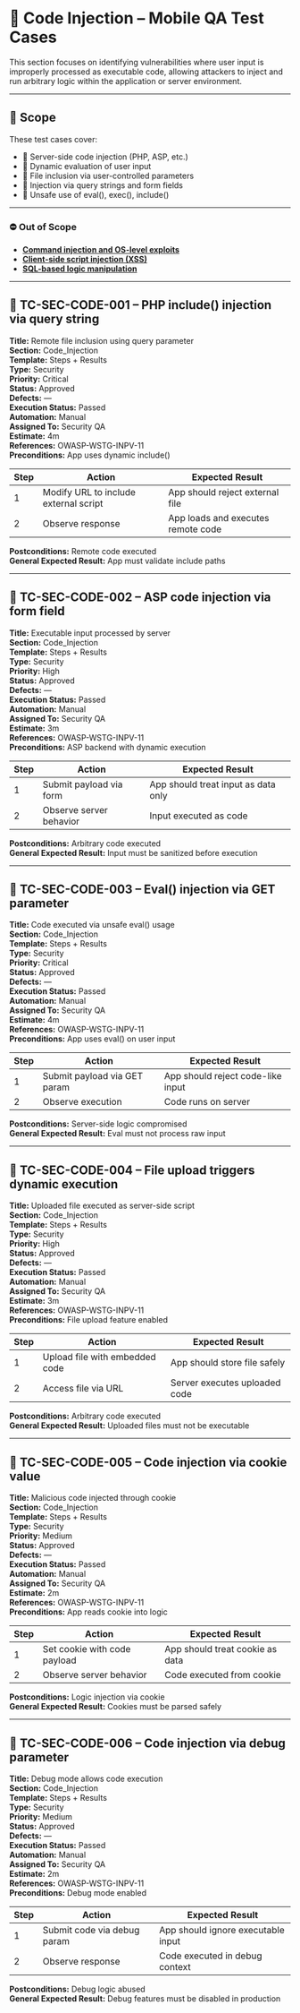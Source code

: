 # 🧬 Code Injection – Mobile QA Test Cases

This section focuses on identifying vulnerabilities where user input is improperly processed as executable code, allowing attackers to inject and run arbitrary logic within the application or server environment.

---

## 🎯 Scope

These test cases cover:

- 🧪 Server-side code injection (PHP, ASP, etc.)  
- 🧠 Dynamic evaluation of user input  
- 📂 File inclusion via user-controlled parameters  
- 🧵 Injection via query strings and form fields  
- 🧬 Unsafe use of eval(), exec(), include()

---

### ⛔ Out of Scope

- [**Command injection and OS-level exploits**](Command_Injection.md)  
- [**Client-side script injection (XSS)**](XSS_Testing.md)  
- [**SQL-based logic manipulation**](SQL_Injection.md)

---

## 🧬 TC-SEC-CODE-001 – PHP include() injection via query string

**Title:** Remote file inclusion using query parameter  
**Section:** Code_Injection  
**Template:** Steps + Results  
**Type:** Security  
**Priority:** Critical  
**Status:** Approved  
**Defects:** —  
**Execution Status:** Passed  
**Automation:** Manual  
**Assigned To:** Security QA  
**Estimate:** 4m  
**References:** OWASP-WSTG-INPV-11  
**Preconditions:** App uses dynamic include()

| Step | Action                                      | Expected Result                          |
|------|---------------------------------------------|------------------------------------------|
| 1    | Modify URL to include external script       | App should reject external file          |
| 2    | Observe response                            | App loads and executes remote code       |

**Postconditions:** Remote code executed  
**General Expected Result:** App must validate include paths

---

## 🧬 TC-SEC-CODE-002 – ASP code injection via form field

**Title:** Executable input processed by server  
**Section:** Code_Injection  
**Template:** Steps + Results  
**Type:** Security  
**Priority:** High  
**Status:** Approved  
**Defects:** —  
**Execution Status:** Passed  
**Automation:** Manual  
**Assigned To:** Security QA  
**Estimate:** 3m  
**References:** OWASP-WSTG-INPV-11  
**Preconditions:** ASP backend with dynamic execution

| Step | Action                          | Expected Result                          |
|------|---------------------------------|------------------------------------------|
| 1    | Submit payload via form         | App should treat input as data only      |
| 2    | Observe server behavior         | Input executed as code                   |

**Postconditions:** Arbitrary code executed  
**General Expected Result:** Input must be sanitized before execution

---

## 🧬 TC-SEC-CODE-003 – Eval() injection via GET parameter

**Title:** Code executed via unsafe eval() usage  
**Section:** Code_Injection  
**Template:** Steps + Results  
**Type:** Security  
**Priority:** Critical  
**Status:** Approved  
**Defects:** —  
**Execution Status:** Passed  
**Automation:** Manual  
**Assigned To:** Security QA  
**Estimate:** 4m  
**References:** OWASP-WSTG-INPV-11  
**Preconditions:** App uses eval() on user input

| Step | Action                          | Expected Result                          |
|------|---------------------------------|------------------------------------------|
| 1    | Submit payload via GET param    | App should reject code-like input        |
| 2    | Observe execution               | Code runs on server                      |

**Postconditions:** Server-side logic compromised  
**General Expected Result:** Eval must not process raw input

---

## 🧬 TC-SEC-CODE-004 – File upload triggers dynamic execution

**Title:** Uploaded file executed as server-side script  
**Section:** Code_Injection  
**Template:** Steps + Results  
**Type:** Security  
**Priority:** High  
**Status:** Approved  
**Defects:** —  
**Execution Status:** Passed  
**Automation:** Manual  
**Assigned To:** Security QA  
**Estimate:** 3m  
**References:** OWASP-WSTG-INPV-11  
**Preconditions:** File upload feature enabled

| Step | Action                          | Expected Result                          |
|------|---------------------------------|------------------------------------------|
| 1    | Upload file with embedded code  | App should store file safely             |
| 2    | Access file via URL             | Server executes uploaded code            |

**Postconditions:** Arbitrary code executed  
**General Expected Result:** Uploaded files must not be executable

---

## 🧬 TC-SEC-CODE-005 – Code injection via cookie value

**Title:** Malicious code injected through cookie  
**Section:** Code_Injection  
**Template:** Steps + Results  
**Type:** Security  
**Priority:** Medium  
**Status:** Approved  
**Defects:** —  
**Execution Status:** Passed  
**Automation:** Manual  
**Assigned To:** Security QA  
**Estimate:** 2m  
**References:** OWASP-WSTG-INPV-11  
**Preconditions:** App reads cookie into logic

| Step | Action                          | Expected Result                          |
|------|---------------------------------|------------------------------------------|
| 1    | Set cookie with code payload    | App should treat cookie as data          |
| 2    | Observe server behavior         | Code executed from cookie                |

**Postconditions:** Logic injection via cookie  
**General Expected Result:** Cookies must be parsed safely

---

## 🧬 TC-SEC-CODE-006 – Code injection via debug parameter

**Title:** Debug mode allows code execution  
**Section:** Code_Injection  
**Template:** Steps + Results  
**Type:** Security  
**Priority:** Medium  
**Status:** Approved  
**Defects:** —  
**Execution Status:** Passed  
**Automation:** Manual  
**Assigned To:** Security QA  
**Estimate:** 2m  
**References:** OWASP-WSTG-INPV-11  
**Preconditions:** Debug mode enabled

| Step | Action                          | Expected Result                          |
|------|---------------------------------|------------------------------------------|
| 1    | Submit code via debug param     | App should ignore executable input       |
| 2    | Observe response                | Code executed in debug context           |

**Postconditions:** Debug logic abused  
**General Expected Result:** Debug features must be disabled in production